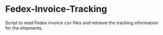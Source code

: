 # Fedex-Invoice-Tracking
Script to read Fedex invoice csv files and retrieve the tracking information for the shipments.
